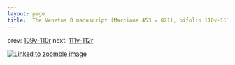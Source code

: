 ```yaml
---
layout: page
title:  The Venetus B manuscript (Marciana 453 = 821), bifolio 110v-111r
---
```


prev: [109v-110r](../109v-110r/) next: [111v-112r](../111v-112r/)



[![Linked to zoomble image](http://www.homermultitext.org/iipsrv?IIIF=/project/homer/pyramidal/deepzoom/hmt/vbbifolio/v1/vb_110v_111r.tif/full/2000,/0/default.jpg)](http://www.homermultitext.org/ict2/?urn=urn:cite2:hmt:vbbifolio.v1:vb_110v_111r)

